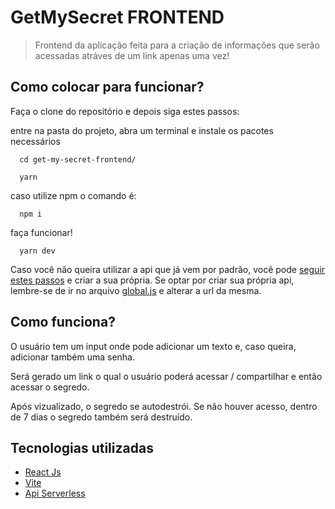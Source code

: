# GetMySecret FRONTEND

> Frontend da aplicação feita para a criação de informações que serão acessadas atráves de um link apenas uma vez!

## Como colocar para funcionar?

Faça o clone do repositório e depois siga estes passos:

entre na pasta do projeto, abra um terminal e instale os pacotes necessários
```
  cd get-my-secret-frontend/

  yarn
```
 caso utilize npm o comando é:
```
  npm i
```

faça funcionar!
```
  yarn dev
```

Caso você não queira utilizar a api que já vem por padrão, você pode [seguir estes passos](https://github.com/kauelima21/get-my-secret-backend) e criar a sua própria.
Se optar por criar sua própria api, lembre-se de ir no arquivo [global.js](src/utils/global.js) e alterar a url da mesma.

## Como funciona?

O usuário tem um input onde pode adicionar um texto e, caso queira, adicionar também uma senha.

Será gerado um link o  qual o usuário poderá acessar / compartilhar e então acessar o segredo.

Após vizualizado, o segredo se autodestrói. Se não houver acesso, dentro de 7 dias o segredo também será destruído.

## Tecnologias utilizadas

- [React Js](https://pt-br.reactjs.org/)
- [Vite](https://vitejs.dev/)
- [Api Serverless](https://github.com/kauelima21/get-my-secret-backend)
